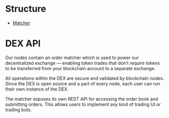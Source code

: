 # Structure

* [Matcher](/development-and-api/dex-api/matcher.md)

# DEX API

Our nodes contain an order matcher which is used to power our decentralized exchange — enabling token trades that don’t require tokens to be transferred from your blockchain account to a separate exchange.

All operations within the DEX are secure and validated by blockchain nodes. Since the DEX is open source and a part of every node, each user can run their own instance of the DEX.

The matcher exposes its own REST API for accessing the order book and submitting orders. This allows users to implement any kind of trading UI or trading bots.

